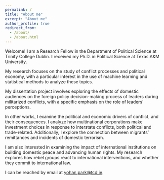 ```yaml
---
permalink: /
title: "About me"
excerpt: "About me"
author_profile: true
redirect_from: 
  - /about/
  - /about.html
---
```


Welcome! I am a Research Fellow in the Department of Political Science at Trinity College Dublin. I received my Ph.D. in Political Science at Texas A&M University.

My research focuses on the study of conflict processes and political economy, with a particular interest in the use of machine learning and statistical methods to analyze these topics.

My dissertation project involves exploring the effects of domestic audiences on the foreign policy decision-making process of leaders during militarized conflicts, with a specific emphasis on the role of leaders' perceptions. 

In other works, I examine the political and economic drivers of conflict, and their consequences. I analyze how multinational corporations make investment choices in response to interstate conflicts, both political and trade-related. Additionally, I explore the connection between migrants’ remittances and incidents of domestic terrorism.

I am also interested in examining the impact of international institutions on building domestic peace and advancing human rights. My research explores how rebel groups react to international interventions, and whether they commit to international law.

I can be reached by email at yohan.park@tcd.ie.
